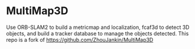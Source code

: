 # MultiMap3D
Use ORB-SLAM2 to build a metricmap and localization, fcaf3d to detect 3D objects, and build a tracker database to manage the objects detected. This repo is a fork of https://github.com/ZhouJankin/MultiMap3D
